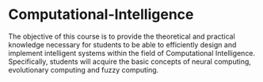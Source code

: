 # Computational-Intelligence

The objective of this course is to provide the theoretical and practical knowledge necessary for students to be able to efficiently design and implement intelligent systems within the field of Computational Intelligence. Specifically, students will acquire the basic concepts of neural computing, evolutionary computing and fuzzy computing.
